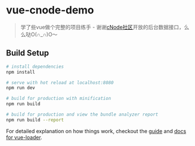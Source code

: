 # vue-cnode-demo

> 学了些vue做个完整的项目练手 - 谢谢[cNode社区](https://cnodejs.org)开放的后台数据接口，么么哒O(∩_∩)O～

## Build Setup

``` bash
# install dependencies
npm install

# serve with hot reload at localhost:8080
npm run dev

# build for production with minification
npm run build

# build for production and view the bundle analyzer report
npm run build --report
```

For detailed explanation on how things work, checkout the [guide](http://vuejs-templates.github.io/webpack/) and [docs for vue-loader](http://vuejs.github.io/vue-loader).
